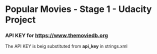 # Popular Movies - Stage 1 - Udacity Project

### API KEY for https://www.themoviedb.org
The API KEY is beig substituted from **api_key** in strings.xml
